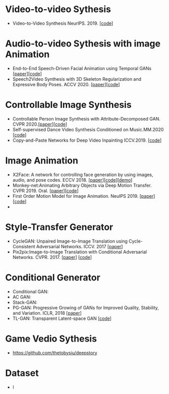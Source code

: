 
# Video-to-video  Sythesis
- Video-to-Video Synthesis  NeurIPS. 2019. [[code](https://github.com/sakshamgupta006/video-to-video-synthesis)]


# Audio-to-video Sythesis with image Animation
- End-to-End Speech-Driven Facial Animation using Temporal GANs [[paper](https://sites.google.com/view/facialsynthesis/home)][[code](https://github.com/DinoMan/speech-driven-animation)]
- Speech2Video Synthesis with 3D Skeleton Regularization and Expressive Body Poses. ACCV 2020. [[paper](https://arxiv.org/abs/2007.09198)][[code](https://github.com/sibozhang/Speech2Video)]


# Controllable Image Synthesis 
- Controllable Person Image Synthesis with Attribute-Decomposed GAN. CVPR 2020.[[paper](https://arxiv.org/abs/2003.12267)][[code](https://github.com/menyifang/ADGAN)]
- Self-supervised Dance Video Synthesis Conditioned on Music.MM.2020 [[code](https://github.com/xrenaa/Music-Dance-Video-Synthesis)]
- Copy-and-Paste Networks for Deep Video Inpainting ICCV.2019. [[code](https://github.com/shleecs/Copy-and-Paste-Networks-for-Deep-Video-Inpainting)]

# Image Animation
- X2Face: A network for controlling face generation by using images, audio, and pose codes. ECCV 2018. [[paper](https://arxiv.org/abs/1807.10550)][[code](https://github.com/oawiles/X2Face)][[demo](https://www.robots.ox.ac.uk/~vgg/research/unsup_learn_watch_faces/x2face.html)]
- Monkey-net:Animating Arbitrary Objects via Deep Motion Transfer. CVPR 2019. Oral. [[paper](https://arxiv.org/abs/1812.08861)][[code](https://github.com/AliaksandrSiarohin/monkey-net)]
- First Order Motion Model for Image Animation. NeuIPS 2019. [[paper](https://papers.nips.cc/paper/2019/file/31c0b36aef265d9221af80872ceb62f9-Paper.pdf)][[code](https://github.com/AliaksandrSiarohin/first-order-model)]
- 

# Style-Transfer Generator
- CycleGAN: Unpaired Image-to-Image Translation using Cycle-Consistent Adversarial Networks. ICCV. 2017 [[paper](https://arxiv.org/abs/1703.10593)]
- Pix2pix:Image-to-Image Translation with Conditional Adversarial Networks. CVPR. 2017. [[paper](https://arxiv.org/abs/1611.07004)] [[code](https://github.com/phillipi/pix2pix)]

# Conditional Generator
- Conditional GAN: 
- AC GAN:
- Stack-GAN:
- PG-GAN: Progressive Growing of GANs for Improved Quality, Stability, and Variation. ICLR, 2018 [[paper](https://arxiv.org/abs/1710.10196)]
- TL-GAN: Transparent Latent-space GAN [[code](https://github.com/SummitKwan/transparent_latent_gan)]


# Game Vedio Sythesis
- https://github.com/thetobysiu/deepstory


# Dataset
- l

